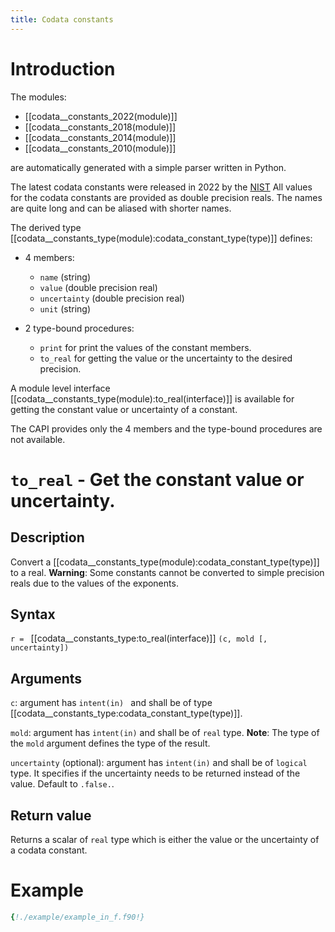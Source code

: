 ```yaml
---
title: Codata constants
---
```


# Introduction

The modules: 

* [[codata__constants_2022(module)]] 
* [[codata__constants_2018(module)]] 
* [[codata__constants_2014(module)]] 
* [[codata__constants_2010(module)]] 

are automatically generated with a simple parser written in Python.

The latest codata constants were released in 2022 by the [NIST](http://physics.nist.gov/constants)
All values for the codata constants are provided as double precision reals. 
The names are quite long and can be aliased with shorter names.

The derived type [[codata__constants_type(module):codata_constant_type(type)]] defines:

* 4 members:

    * `name` (string)
    * `value` (double precision real)
    * `uncertainty` (double precision real)
    * `unit` (string)

* 2 type-bound procedures:

    * `print` for print the values of the constant members.
    * `to_real` for getting the value or the uncertainty to the desired precision.

A module level interface [[codata__constants_type(module):to_real(interface)]] is 
available for getting the constant value or uncertainty of a constant. 

The CAPI provides only the 4 members and the type-bound procedures are not available.




# `to_real` - Get the constant value or uncertainty.

## Description

Convert a [[codata__constants_type(module):codata_constant_type(type)]] to a real. 
**Warning**: Some constants cannot be converted to simple precision reals due to the values of the exponents.

## Syntax

`r = ` [[codata__constants_type:to_real(interface)]] `(c, mold [, uncertainty])`

## Arguments

`c`: argument has `intent(in) ` and shall be of type [[codata__constants_type:codata_constant_type(type)]].

`mold`: argument has `intent(in)` and shall be of `real` type. 
**Note**: The type of the `mold` argument defines the type of the result.

`uncertainty` (optional): argument has `intent(in)` and shall be of `logical` type. 
It specifies if the uncertainty needs to be returned instead of the value. Default to `.false.`.

## Return value

Returns a scalar of `real` type which is either the value or the uncertainty of a codata constant.






# Example

```fortran
{!./example/example_in_f.f90!}
```
